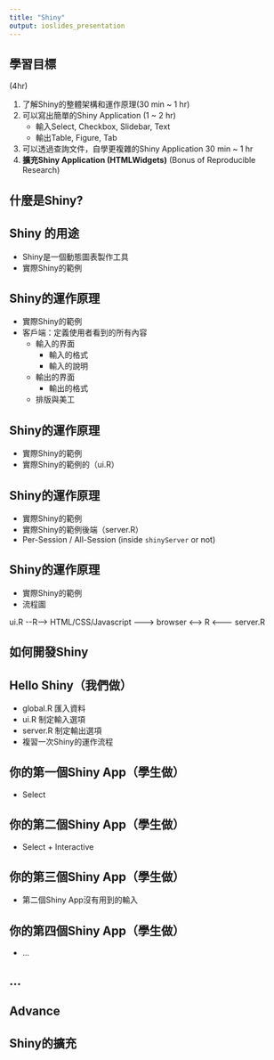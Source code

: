 ```yaml
---
title: "Shiny"
output: ioslides_presentation
---
```


## 學習目標

(4hr)

1. 了解Shiny的整體架構和運作原理(30 min ~ 1 hr)
2. 可以寫出簡單的Shiny Application (1 ~ 2 hr)
    - 輸入Select, Checkbox, Slidebar, Text
    - 輸出Table, Figure, Tab
3. 可以透過查詢文件，自學更複雜的Shiny Application 30 min ~ 1 hr
4. **擴充Shiny Application (HTMLWidgets)** (Bonus of Reproducible Research)

## 什麼是Shiny?

## Shiny 的用途 

- Shiny是一個動態圖表製作工具
- 實際Shiny的範例

## Shiny的運作原理

- 實際Shiny的範例
- 客戶端：定義使用者看到的所有內容
    - 輸入的界面
        - 輸入的格式
        - 輸入的說明
    - 輸出的界面
        - 輸出的格式
    - 排版與美工
    
## Shiny的運作原理

- 實際Shiny的範例
- 實際Shiny的範例的（ui.R）

## Shiny的運作原理

- 實際Shiny的範例
- 實際Shiny的範例後端（server.R）
- Per-Session / All-Session (inside `shinyServer` or not)

## Shiny的運作原理

- 實際Shiny的範例
- 流程圖

ui.R --R--> HTML/CSS/Javascript ---> browser <--> R <--- server.R

## 如何開發Shiny

## Hello Shiny（我們做）

- global.R 匯入資料
- ui.R 制定輸入選項
- server.R 制定輸出選項
- 複習一次Shiny的運作流程

## 你的第一個Shiny App（學生做）

- Select

## 你的第二個Shiny App（學生做）

- Select + Interactive 

## 你的第三個Shiny App（學生做）

- 第二個Shiny App沒有用到的輸入

## 你的第四個Shiny App（學生做）

- ...

## ...

## Advance

## Shiny的擴充


